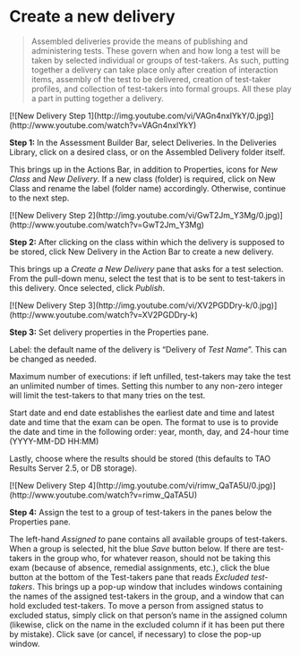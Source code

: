 # Create a new delivery

>Assembled deliveries provide the means of publishing and administering tests. These govern when and how long a test will be taken by selected individual or groups of test-takers. As such, putting together a delivery can take place only after creation of interaction items, assembly of the test to be delivered, creation of test-taker profiles, and collection of test-takers into formal groups. All these play a part in putting together a delivery.

<div class="hidden-video">
[![New Delivery Step 1](http://img.youtube.com/vi/VAGn4nxlYkY/0.jpg)](http://www.youtube.com/watch?v=VAGn4nxlYkY)
</div>

<div class='embed-container'><iframewidth="560" height="315" src="https://www.youtube.com/embed/VAGn4nxlYkY?rel=0" frameborder="0" allowfullscreen="true"></iframe></div>

**Step 1:** In the Assessment Builder Bar, select Deliveries. In the Deliveries Library, click on a desired class, or on the Assembled Delivery folder itself.

This brings up in the Actions Bar, in addition to Properties, icons for *New Class* and *New Delivery*. If a new class (folder) is required, click on New Class and rename the label (folder name) accordingly. Otherwise, continue to the next step.

<div class="hidden-video">
[![New Delivery Step 2](http://img.youtube.com/vi/GwT2Jm_Y3Mg/0.jpg)](http://www.youtube.com/watch?v=GwT2Jm_Y3Mg)
</div>

<div class='embed-container'><iframewidth="560" height="315" src="https://www.youtube.com/embed/GwT2Jm_Y3Mg?rel=0" frameborder="0" allowfullscreen="true"></iframe></div>

**Step 2:** After clicking on the class within which the delivery is supposed to be stored, click New Delivery in the Action Bar to create a new delivery.

This brings up a *Create a New Delivery* pane that asks for a test selection. From the pull-down menu, select the test that is to be sent to test-takers in this delivery. Once selected, click *Publish*.

<div class="hidden-video">
[![New Delivery Step 3](http://img.youtube.com/vi/XV2PGDDry-k/0.jpg)](http://www.youtube.com/watch?v=XV2PGDDry-k)
</div>

<div class='embed-container'><iframewidth="560" height="315" src="https://www.youtube.com/embed/XV2PGDDry-k?rel=0" frameborder="0" allowfullscreen="true"></iframe></div>

**Step 3:** Set delivery properties in the Properties pane.

Label: the default name of the delivery is “Delivery of *Test Name*”. This can be changed as needed. 

Maximum number of executions: if left unfilled, test-takers may take the test an unlimited number of times. Setting this number to any non-zero integer will limit the test-takers to that many tries on the test.

Start date and end date establishes the earliest date and time and latest date and time that the exam can be open. The format to use is to provide the date and time in the following order: year, month, day, and 24-hour time (YYYY-MM-DD HH:MM)

Lastly, choose where the results should be stored (this defaults to TAO Results Server 2.5, or DB storage).

<div class="hidden-video">
[![New Delivery Step 4](http://img.youtube.com/vi/rimw_QaTA5U/0.jpg)](http://www.youtube.com/watch?v=rimw_QaTA5U)
</div>

<div class='embed-container'><iframewidth="560" height="315" src="https://www.youtube.com/embed/rimw_QaTA5U?rel=0" frameborder="0" allowfullscreen="true"></iframe></div>

**Step 4:** Assign the test to a group of test-takers in the panes below the Properties pane.

The left-hand *Assigned to* pane contains all available groups of test-takers. When a group is selected, hit the blue *Save* button below. If there are test-takers in the group who, for whatever reason, should not be taking this exam (because of absence, remedial assignments, etc.), click the blue button at the bottom of the Test-takers pane that reads *Excluded test-takers*. This brings up a pop-up window that includes windows containing the names of the assigned test-takers in the group, and a window that can hold excluded test-takers. To move a person from assigned status to excluded status, simply click on that person’s name in the assigned column (likewise, click on the name in the excluded column if it has been put there by mistake). Click save (or cancel, if necessary) to close the pop-up window.
